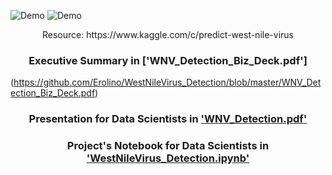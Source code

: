 ![Demo](https://user-images.githubusercontent.com/24357654/54296502-7491e580-458b-11e9-94ee-a3c3d7dce802.png)
![Demo](https://user-images.githubusercontent.com/24357654/54295477-765aa980-4589-11e9-97db-203b5a049596.png)
<p align="center">Resource: https://www.kaggle.com/c/predict-west-nile-virus</p>

### <p align="center">Executive Summary in ['WNV_Detection_Biz_Deck.pdf']
(https://github.com/Erolino/WestNileVirus_Detection/blob/master/WNV_Detection_Biz_Deck.pdf)</p>
### <p align="center">Presentation for Data Scientists in ['WNV_Detection.pdf'](https://github.com/Erolino/WestNileVirus_Detection/blob/master/WNV_Detection.pdf)</p>
### <p align="center">Project's Notebook for Data Scientists in ['WestNileVirus_Detection.ipynb'](https://github.com/Erolino/WestNileVirus_Detection/blob/master/WestNileVirus_Detection.ipynb)</p>
